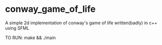 # conway_game_of_life
A simple 2d implementation of conway's game of life written(badly) in c++ using SFML

TO RUN:
make && ./main 
